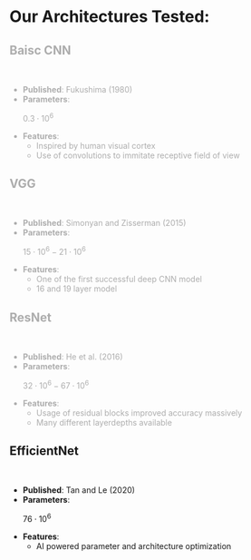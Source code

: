 # Our Architectures Tested:

<div class="grid grid-cols-4 justify-items-center">
<div class="not-active">
<h2>Baisc CNN</h2>
<br/>
<ul>
<li>
<b>Published</b>: Fukushima (1980)
</li>
<li>
<b>Parameters</b>:

$0.3 \cdot 10^6$
</li>
<li>
<b>Features</b>:

* Inspired by human visual cortex
* Use of convolutions to immitate receptive field of view
</li>
</ul>
</div>
<div class="not-active">
<h2>VGG</h2>
<br/>
<ul>
<li>
<b>Published</b>: Simonyan and Zisserman (2015)
</li>
<li>
<b>Parameters</b>:

$15 \cdot 10^6 - 21 \cdot 10^6$
</li>
<li>
<b>Features</b>:

* One of the first successful deep CNN model
* 16 and 19 layer model
</li>
</ul>
</div>
<div class="not-active">
<h2>ResNet</h2>
<br/>
<ul>
<li>
<b>Published</b>: He et al. (2016)
</li>
<li>
<b>Parameters</b>:

$32 \cdot 10^6 - 67 \cdot 10^6$
</li>
<li>
<b>Features</b>:

* Usage of residual blocks improved accuracy massively
* Many different layerdepths available
</li>
</ul>
</div>
<div class="active">
<h2>EfficientNet</h2>
<br/>
<ul>
<li>
<b>Published</b>: Tan and Le (2020)
</li>
<li>
<b>Parameters</b>:

$76 \cdot 10^6$
</li>
<li>
<b>Features</b>:

* AI powered parameter and architecture optimization
</li>
</ul>
</div>

</div>

<style>
.not-active {
  color: #adadad;
}
</style>